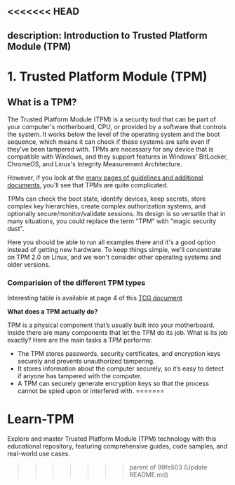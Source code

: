 <<<<<<< HEAD
---
description: Introduction to Trusted Platform Module (TPM)
---

# 1. Trusted Platform Module (TPM)

## What is a TPM?

The Trusted Platform Module (TPM) is a security tool that can be part of your computer's motherboard, CPU, or provided by a software that controls the system. It works below the level of the operating system and the boot sequence, which means it can check if these systems are safe even if they've been tampered with. TPMs are necessary for any device that is compatible with Windows, and they support features in Windows' BitLocker, ChromeOS, and Linux's Integrity Measurement Architecture.

However, if you look at the [many pages of guidelines and additional documents](https://trustedcomputinggroup.org/resource/tpm-library-specification/), you'll see that TPMs are quite complicated.

TPMs can check the boot state, identify devices, keep secrets, store complex key hierarchies, create complex authorization systems, and optionally secure/monitor/validate sessions. Its design is so versatile that in many situations, you could replace the term "TPM" with "magic security dust".

Here you should be able to run all examples there and it's a good option instead of getting new hardware. To keep things simple, we'll concentrate on TPM 2.0 on Linux, and we won't consider other operating systems and older versions.

### Comparision of the different TPM types

Interesting table is available at page 4 of this [TCG document](https://trustedcomputinggroup.org/wp-content/uploads/2019\_TCG\_TPM2\_BriefOverview\_DR02web.pdf)

**What does a TPM actually do?**

TPM is a physical component that’s usually built into your motherboard. Inside there are many components that let the TPM do its job. What is its job exactly? Here are the main tasks a TPM performs:

* The TPM stores passwords, security certificates, and encryption keys securely and prevents unauthorized tampering.
* It stores information about the computer securely, so it’s easy to detect if anyone has tampered with the computer.
* A TPM can securely generate encryption keys so that the process cannot be spied upon or interfered with.
=======
# Learn-TPM
 Explore and master Trusted Platform Module (TPM) technology with this educational repository, featuring comprehensive guides, code samples, and real-world use cases.
>>>>>>> parent of 99fe503 (Update README.md)
